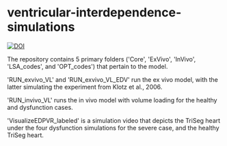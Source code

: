 # ventricular-interdependence-simulations

[![DOI](https://zenodo.org/badge/586662394.svg)](https://zenodo.org/badge/latestdoi/586662394)

The repository contains 5 primary folders ('Core', 'ExVivo', 'InVivo', 'LSA_codes', and 'OPT_codes') that pertain to the model. 

'RUN_exvivo_VL' and 'RUN_exvivo_VL_EDV' run the ex vivo model, with the latter simulating the experiment from Klotz et al., 2006.

'RUN_invivo_VL' runs the in vivo model with volume loading for the healthy and dysfunction cases. 

'VisualizeEDPVR_labeled' is a simulation video that depicts the TriSeg heart under the four dysfunction simulations for the severe case, and the healthy TriSeg heart. 
